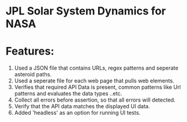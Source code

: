 # JPL Solar System Dynamics for NASA

# Features:
  1. Used a JSON file that contains URLs, regex patterns and seperate asteroid paths.
  2. Used a seperate file for each web page that pulls web elements.
  3. Verifies that required API Data is present, common patterns like Url patterns and evaluates the data types ..etc.
  4. Collect all errors before assertion, so that all errors will detected.
  5. Verify that the API data matches the displayed UI data.
  6. Added 'headless' as an option for running UI tests.